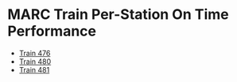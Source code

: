 
# MARC Train Per-Station On Time Performance
* [Train 476](476.md)
* [Train 480](480.md)
* [Train 481](481.md)